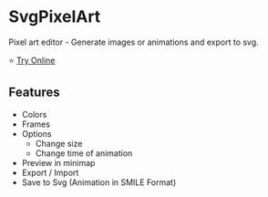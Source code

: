 # SvgPixelArt

Pixel art editor - Generate images or animations and export to svg.

⭐ [Try Online](https://jerosoler.github.io/SvgPixelArt/)

## Features 
- Colors
- Frames
- Options 
    - Change size 
    - Change time of animation
- Preview in minimap
- Export / Import
- Save to Svg (Animation in SMILE Format)
